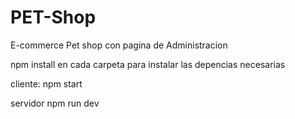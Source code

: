 # PET-Shop
E-commerce Pet shop con pagina de Administracion

npm install en cada carpeta para instalar las depencias necesarias

cliente:
npm start 

servidor 
npm run dev 
